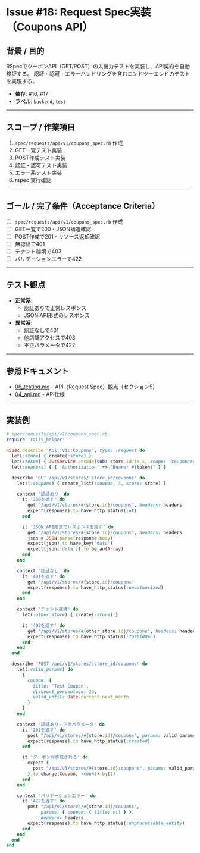 # Issue #18: Request Spec実装（Coupons API）

## 背景 / 目的
RSpecでクーポンAPI（GET/POST）の入出力テストを実装し、API契約を自動検証する。
認証・認可・エラーハンドリングを含むエンドツーエンドのテストを実現する。

- **依存**: #16, #17
- **ラベル**: `backend`, `test`

---

## スコープ / 作業項目

1. `spec/requests/api/v1/coupons_spec.rb` 作成
2. GET一覧テスト実装
3. POST作成テスト実装
4. 認証・認可テスト実装
5. エラー系テスト実装
6. rspec 実行確認

---

## ゴール / 完了条件（Acceptance Criteria）

- [ ] `spec/requests/api/v1/coupons_spec.rb` 作成
- [ ] GET一覧で200・JSON構造確認
- [ ] POST作成で201・リソース返却確認
- [ ] 無認証で401
- [ ] テナント越境で403
- [ ] バリデーションエラーで422

---

## テスト観点

- **正常系**:
  - 認証ありで正常レスポンス
  - JSON:API形式のレスポンス
- **異常系**:
  - 認証なしで401
  - 他店舗アクセスで403
  - 不正パラメータで422

---

## 参照ドキュメント

- [06_testing.md](../06_testing.md) - API（Request Spec）観点（セクション5）
- [04_api.md](../04_api.md) - API仕様

---

## 実装例

```ruby
# spec/requests/api/v1/coupons_spec.rb
require 'rails_helper'

RSpec.describe 'Api::V1::Coupons', type: :request do
  let(:store) { create(:store) }
  let(:token) { JwtService.encode(sub: store.id.to_s, scope: 'coupon:read coupon:write') }
  let(:headers) { { 'Authorization' => "Bearer #{token}" } }

  describe 'GET /api/v1/stores/:store_id/coupons' do
    let!(:coupons) { create_list(:coupon, 3, store: store) }

    context '認証あり' do
      it '200を返す' do
        get "/api/v1/stores/#{store.id}/coupons", headers: headers
        expect(response).to have_http_status(:ok)
      end

      it 'JSON:API形式でレスポンスを返す' do
        get "/api/v1/stores/#{store.id}/coupons", headers: headers
        json = JSON.parse(response.body)
        expect(json).to have_key('data')
        expect(json['data']).to be_an(Array)
      end
    end

    context '認証なし' do
      it '401を返す' do
        get "/api/v1/stores/#{store.id}/coupons"
        expect(response).to have_http_status(:unauthorized)
      end
    end

    context 'テナント越境' do
      let(:other_store) { create(:store) }

      it '403を返す' do
        get "/api/v1/stores/#{other_store.id}/coupons", headers: headers
        expect(response).to have_http_status(:forbidden)
      end
    end
  end

  describe 'POST /api/v1/stores/:store_id/coupons' do
    let(:valid_params) do
      {
        coupon: {
          title: 'Test Coupon',
          discount_percentage: 20,
          valid_until: Date.current.next_month
        }
      }
    end

    context '認証あり・正常パラメータ' do
      it '201を返す' do
        post "/api/v1/stores/#{store.id}/coupons", params: valid_params, headers: headers
        expect(response).to have_http_status(:created)
      end

      it 'クーポンが作成される' do
        expect {
          post "/api/v1/stores/#{store.id}/coupons", params: valid_params, headers: headers
        }.to change(Coupon, :count).by(1)
      end
    end

    context 'バリデーションエラー' do
      it '422を返す' do
        post "/api/v1/stores/#{store.id}/coupons",
             params: { coupon: { title: nil } },
             headers: headers
        expect(response).to have_http_status(:unprocessable_entity)
      end
    end
  end
end
```
